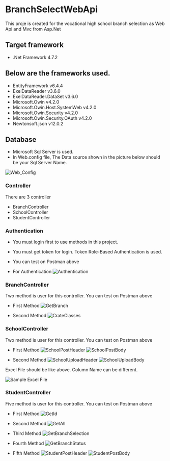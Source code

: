 # BranchSelectWebApi
This proje is created for the vocational high school branch selection as Web Api and Mvc from Asp.Net 

## Target framework
* .Net Framework 4.7.2

## Below are the frameworks used.
* EntityFramework v6.4.4
* ExelDataReader  v3.6.0
* ExelDataReader.DataSet v3.6.0
* Microsoft.Owin v4.2.0
* Microsoft.Owin.Host.SystemWeb v4.2.0
* Microsoft.Owin.Security v4.2.0
* Microsoft.Owin.Security.OAuth v4.2.0
* Newtonsoft.json v12.0.2

## Database
* Microsoft Sql Server is used.
* In Web.config file, The Data source shown in the picture below should be your Sql Server Name.

![Web_Config](https://user-images.githubusercontent.com/20681737/126876992-ee07a2cb-730a-484f-992f-c967b795bf8b.PNG)




### Controller
There are 3 controller
* BranchController
* SchoolController 
* StudentController

### Authentication
* You must login first to use methods in this project. 
* You must get token for login. Token Role-Based Authentication is used.
* You can test on Postman above

* For Authentication
![Authentication](https://user-images.githubusercontent.com/20681737/126375245-5419fc3c-f119-4c5a-85dd-d385840df9b3.PNG)

### BranchController
Two method is user for this controller. You can test on Postman above

* First Method
![GetBranch](https://user-images.githubusercontent.com/20681737/126376219-3a51ea81-aa4c-471f-8d7a-0daa40795bda.PNG)

* Second Method
![CrateClasses](https://user-images.githubusercontent.com/20681737/126376222-31390129-e055-4c8e-8f8c-d718edb16f41.PNG)

### SchoolController
Two method is user for this controller. You can test on Postman above
 
 * First Method
![SchoolPostHeader](https://user-images.githubusercontent.com/20681737/126375232-cac37953-b31a-422d-bd3f-359b93857c1f.PNG)
![SchoolPostBody](https://user-images.githubusercontent.com/20681737/126375231-41e60195-1438-4286-a140-def1903f77e6.PNG)

* Second Method
![SchoolUploadHeader](https://user-images.githubusercontent.com/20681737/126375237-bf9ba07d-aea7-4294-b785-e0f35423c816.PNG)
![SchoolUploadBody](https://user-images.githubusercontent.com/20681737/126375234-ffad2c8f-7282-42ed-8465-5c34c01a6192.PNG)

Excel File should be like above.  Column Name can be different.

![Sample Excel File](https://user-images.githubusercontent.com/20681737/126504269-1be11e59-06bf-466d-8d8c-1ae8e8178c0d.PNG)


### StudentController
Five method is user for this controller. You can test on Postman above

* First Method
 ![GetId](https://user-images.githubusercontent.com/20681737/126375229-f576cd48-3cfb-4828-b8d3-63d064a39597.PNG)
 
 * Second Method
![GetAll](https://user-images.githubusercontent.com/20681737/126375247-c649cc8f-d237-4d85-abb4-259a6337c6c7.PNG)

* Third Method
![GetBranchSelection](https://user-images.githubusercontent.com/20681737/126375250-0c0a8480-f2f4-4d19-b2bf-21d3772b71a1.PNG)

* Fourth Method
![GetBranchStatus](https://user-images.githubusercontent.com/20681737/126375224-8ce0d5da-98fd-447f-847d-b415e7d21031.PNG)


* Fifth Method
![StudentPostHeader](https://user-images.githubusercontent.com/20681737/130363038-51f4202c-3685-427c-8bd9-db52c4532a18.PNG)
![StudentPostBody](https://user-images.githubusercontent.com/20681737/130363041-6b74ccfc-1b3b-4b1f-8c70-51cab6df70cd.PNG)




